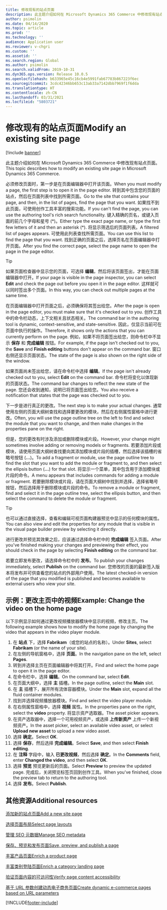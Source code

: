 ```yaml
---
title: 修改现有的站点页面
description: 此主题介绍如何在 Microsoft Dynamics 365 Commerce 中修改现有站点页面。
author: psimolin
ms.date: 04/14/2020
ms.topic: article
ms.prod: ''
ms.technology: ''
audience: Application user
ms.reviewer: v-chgri
ms.custom: ''
ms.assetid: ''
ms.search.region: Global
ms.author: psimolin
ms.search.validFrom: 2019-10-31
ms.dyn365.ops.version: Release 10.0.5
ms.openlocfilehash: b633965e45c16cb4e5991fab67783b867223f6ec
ms.sourcegitcommit: 3cdc42346bb653c13ab33a7142dbb7969f1f6dda
ms.translationtype: HT
ms.contentlocale: zh-CN
ms.lasthandoff: 03/31/2021
ms.locfileid: "5803721"
---
```

# <a name="modify-an-existing-site-page"></a><span data-ttu-id="c69d7-103">修改现有的站点页面</span><span class="sxs-lookup"><span data-stu-id="c69d7-103">Modify an existing site page</span></span>

[!include [banner](includes/banner.md)]

<span data-ttu-id="c69d7-104">此主题介绍如何在 Microsoft Dynamics 365 Commerce 中修改现有站点页面。</span><span class="sxs-lookup"><span data-stu-id="c69d7-104">This topic describes how to modify an existing site page in Microsoft Dynamics 365 Commerce.</span></span>

<span data-ttu-id="c69d7-105">必须修改页面时，第一步是在页面编辑器中打开该页面。</span><span class="sxs-lookup"><span data-stu-id="c69d7-105">When you must modify a page, the first step is to open it in the page editor.</span></span> <span data-ttu-id="c69d7-106">转到其中包含您的页面的站点，然后在页面列表中找到所需页面。</span><span class="sxs-lookup"><span data-stu-id="c69d7-106">Go to the site that contains your page, and then, in the list of pages, find the page that you want.</span></span> <span data-ttu-id="c69d7-107">如果找不到此页面，可使用创作工具丰富的搜索功能。</span><span class="sxs-lookup"><span data-stu-id="c69d7-107">If you can't find the page, you can use the authoring tool's rich search functionality.</span></span> <span data-ttu-id="c69d7-108">键入精确的页名，或键入页面的前几个字母和星号 (\*)。</span><span class="sxs-lookup"><span data-stu-id="c69d7-108">Either type the exact page name, or type the first few letters of it and then an asterisk (\*).</span></span> <span data-ttu-id="c69d7-109">将显示筛选后的页面列表。</span><span class="sxs-lookup"><span data-stu-id="c69d7-109">A filtered list of pages appears.</span></span> <span data-ttu-id="c69d7-110">可使用此列表查找所需页面。</span><span class="sxs-lookup"><span data-stu-id="c69d7-110">You can use this list to find the page that you want.</span></span> <span data-ttu-id="c69d7-111">找到正确的页面之后，选择页名在页面编辑器中打开页面。</span><span class="sxs-lookup"><span data-stu-id="c69d7-111">After you find the correct page, select the page name to open the page in the page editor.</span></span>

> [!TIP]
> <span data-ttu-id="c69d7-112">如果页面检查器中显示您的页面，可选择 **编辑**，然后将该页面签出，才能在页面编辑器中打开。</span><span class="sxs-lookup"><span data-stu-id="c69d7-112">If your page is visible in the page inspector, you can select **Edit** and check the page out before you open it in the page editor.</span></span> <span data-ttu-id="c69d7-113">这样就可以同时签出多个页面。</span><span class="sxs-lookup"><span data-stu-id="c69d7-113">In this way, you can check out multiple pages at the same time.</span></span>

<span data-ttu-id="c69d7-114">在页面编辑器中打开页面之后，必须确保将其签出给您。</span><span class="sxs-lookup"><span data-stu-id="c69d7-114">After the page is open in the page editor, you must make sure that it's checked out to you.</span></span> <span data-ttu-id="c69d7-115">创作工具中的命令栏动态，上下文相关且状态相关。</span><span class="sxs-lookup"><span data-stu-id="c69d7-115">The command bar in the authoring tool is dynamic, context-sensitive, and state-sensitive.</span></span> <span data-ttu-id="c69d7-116">因此，仅显示当前可在页面中执行的操作。</span><span class="sxs-lookup"><span data-stu-id="c69d7-116">Therefore, it shows only the actions that you can currently perform on the page.</span></span> <span data-ttu-id="c69d7-117">例如，如果不将页面签出给您，则命令栏中不显示 **保存** 和 **完成编辑** 按钮。</span><span class="sxs-lookup"><span data-stu-id="c69d7-117">For example, if the page isn't checked out to you, the **Save** and **Finish editing** buttons don't appear on the command bar.</span></span> <span data-ttu-id="c69d7-118">窗口右侧还显示页面状态。</span><span class="sxs-lookup"><span data-stu-id="c69d7-118">The state of the page is also shown on the right side of the window.</span></span>

<span data-ttu-id="c69d7-119">如果页面尚未签出给您，请在命令栏中选择 **编辑**。</span><span class="sxs-lookup"><span data-stu-id="c69d7-119">If the page isn't already checked out to you, select **Edit** on the command bar.</span></span> <span data-ttu-id="c69d7-120">命令栏将变化以体现新的页面状态。</span><span class="sxs-lookup"><span data-stu-id="c69d7-120">The command bar changes to reflect the new state of the page.</span></span> <span data-ttu-id="c69d7-121">您还会收到通知，说明已将页面签出给您。</span><span class="sxs-lookup"><span data-stu-id="c69d7-121">You also receive a notification that states that the page was checked out to you.</span></span>

<span data-ttu-id="c69d7-122">下一步是进行真正的更改。</span><span class="sxs-lookup"><span data-stu-id="c69d7-122">The next step is to make your actual changes.</span></span> <span data-ttu-id="c69d7-123">通常使用左侧的页面大纲树查找和选择要更改的模块，然后在右侧属性窗格中进行更改。</span><span class="sxs-lookup"><span data-stu-id="c69d7-123">Often, you will use the page outline tree on the left to find and select the module that you want to change, and then make changes in the properties pane on the right.</span></span> 

<span data-ttu-id="c69d7-124">但是，您的更改有时涉及添加或删除模块或片段。</span><span class="sxs-lookup"><span data-stu-id="c69d7-124">However, your change might sometimes involve adding or removing models or fragments.</span></span> <span data-ttu-id="c69d7-125">若要添加片段或模块，请使用页面大纲树查找要向其添加模块或片段的插槽，然后选择该插槽的省略号按钮 (**...**)。</span><span class="sxs-lookup"><span data-stu-id="c69d7-125">To add a fragment or module, use the page outline tree to find the slot that you want to add the module or fragment to, and then select the ellipsis button (**...**) for that slot.</span></span> <span data-ttu-id="c69d7-126">将显示一个菜单，其中包含用于添加模块或片段的命令。</span><span class="sxs-lookup"><span data-stu-id="c69d7-126">A menu appears that includes commands for adding a module or fragment.</span></span> <span data-ttu-id="c69d7-127">若要删除模块或片段，请在页面大纲树中找到并选择，选择省略号按钮，然后选择用于删除模块或片段的命令。</span><span class="sxs-lookup"><span data-stu-id="c69d7-127">To remove a module or fragment, find and select it in the page outline tree, select the ellipsis button, and then select the command to delete the module or fragment.</span></span>

> [!TIP]
> <span data-ttu-id="c69d7-128">也可以通过直接选择，查看和编辑可视页面构建器预览中显示的任何模块的属性。</span><span class="sxs-lookup"><span data-stu-id="c69d7-128">You can also view and edit the properties for any module that is visible in the visual page builder preview by selecting it directly.</span></span>

<span data-ttu-id="c69d7-129">进行更改并预览其效果之后，应该通过选择命令栏中的 **完成编辑** 签入页面。</span><span class="sxs-lookup"><span data-stu-id="c69d7-129">After you've finished making your changes and previewing their effect, you should check in the page by selecting **Finish editing** on the command bar.</span></span> 

<span data-ttu-id="c69d7-130">若要立即发布更改，请选择命令栏中的 **发布**。</span><span class="sxs-lookup"><span data-stu-id="c69d7-130">To publish your changes immediately, select **Publish** on the command bar.</span></span> <span data-ttu-id="c69d7-131">您修改的页面的最新签入版本将发布并可供查看您的站点的外部用户使用。</span><span class="sxs-lookup"><span data-stu-id="c69d7-131">The latest checked-in version of the page that you modified is published and becomes available to external users who view your site.</span></span> 

## <a name="example-change-the-video-on-the-home-page"></a><span data-ttu-id="c69d7-132">示例：更改主页中的视频</span><span class="sxs-lookup"><span data-stu-id="c69d7-132">Example: Change the video on the home page</span></span>

<span data-ttu-id="c69d7-133">以下示例显示如何通过更改视频播放器模块中显示的视频，修改主页。</span><span class="sxs-lookup"><span data-stu-id="c69d7-133">The following example shows how to modify the home page by changing the video that appears in the video player module.</span></span>

1. <span data-ttu-id="c69d7-134">在 **站点** 下，选择 **Fabrikam**（或您的站点的名称）。</span><span class="sxs-lookup"><span data-stu-id="c69d7-134">Under **Sites**, select **Fabrikam** (or the name of your site).</span></span>
1. <span data-ttu-id="c69d7-135">在左侧的导航窗格中，选择 **页面**。</span><span class="sxs-lookup"><span data-stu-id="c69d7-135">In the navigation pane on the left, select **Pages**.</span></span>
1. <span data-ttu-id="c69d7-136">转到并选择主页在页面编辑器中将其打开。</span><span class="sxs-lookup"><span data-stu-id="c69d7-136">Find and select the home page to open it in the page editor.</span></span>
1. <span data-ttu-id="c69d7-137">在命令栏中，选择 **编辑**。</span><span class="sxs-lookup"><span data-stu-id="c69d7-137">On the command bar, select **Edit**.</span></span>
1. <span data-ttu-id="c69d7-138">在页面大纲中，选择 **主** 插槽。</span><span class="sxs-lookup"><span data-stu-id="c69d7-138">In the page outline, select the **Main** slot.</span></span>
1. <span data-ttu-id="c69d7-139">在 **主** 插槽下，展开所有流体容器模块。</span><span class="sxs-lookup"><span data-stu-id="c69d7-139">Under the **Main** slot, expand all the fluid container modules.</span></span>
1. <span data-ttu-id="c69d7-140">找到并选择视频播放器模块。</span><span class="sxs-lookup"><span data-stu-id="c69d7-140">Find and select the video player module.</span></span>
1. <span data-ttu-id="c69d7-141">在右侧属性窗格中，选择 **视频** 属性。</span><span class="sxs-lookup"><span data-stu-id="c69d7-141">In the properties pane on the right, select the **video** property.</span></span> <span data-ttu-id="c69d7-142">将显示资产选取器。</span><span class="sxs-lookup"><span data-stu-id="c69d7-142">The asset picker appears.</span></span>
1. <span data-ttu-id="c69d7-143">在资产选取器中，选择一个可用视频资产，或选择 **上传新资产** 上传一个新视频资产。</span><span class="sxs-lookup"><span data-stu-id="c69d7-143">In the asset picker, select an available video asset, or select **Upload new asset** to upload a new video asset.</span></span>
1. <span data-ttu-id="c69d7-144">选择 **确定**。</span><span class="sxs-lookup"><span data-stu-id="c69d7-144">Select **OK**.</span></span>
1. <span data-ttu-id="c69d7-145">选择 **保存**，然后选择 **完成编辑**。</span><span class="sxs-lookup"><span data-stu-id="c69d7-145">Select **Save**, and then select **Finish editing**.</span></span>
1. <span data-ttu-id="c69d7-146">在 **注释** 字段中，输入 **已更改视频**，然后选择 **确定**。</span><span class="sxs-lookup"><span data-stu-id="c69d7-146">In the **Comments** field, enter **Changed the video**, and then select **OK**.</span></span>
1. <span data-ttu-id="c69d7-147">选择 **预览** 预览更新后的页面。</span><span class="sxs-lookup"><span data-stu-id="c69d7-147">Select **Preview** to preview the updated page.</span></span> <span data-ttu-id="c69d7-148">完成后，关闭预览标签页回到创作工具。</span><span class="sxs-lookup"><span data-stu-id="c69d7-148">When you've finished, close the preview tab to return to the authoring tool.</span></span>
1. <span data-ttu-id="c69d7-149">选择 **发布**。</span><span class="sxs-lookup"><span data-stu-id="c69d7-149">Select **Publish**.</span></span>

## <a name="additional-resources"></a><span data-ttu-id="c69d7-150">其他资源</span><span class="sxs-lookup"><span data-stu-id="c69d7-150">Additional resources</span></span>

[<span data-ttu-id="c69d7-151">添加新的站点页面</span><span class="sxs-lookup"><span data-stu-id="c69d7-151">Add a new site page</span></span>](add-new-page.md)

[<span data-ttu-id="c69d7-152">选择页面布局</span><span class="sxs-lookup"><span data-stu-id="c69d7-152">Select page layouts</span></span>](select-page-layouts.md)

[<span data-ttu-id="c69d7-153">管理 SEO 元数据</span><span class="sxs-lookup"><span data-stu-id="c69d7-153">Manage SEO metadata</span></span>](manage-seo-metadata.md)

[<span data-ttu-id="c69d7-154">保存、预览和发布页面</span><span class="sxs-lookup"><span data-stu-id="c69d7-154">Save, preview, and publish a page</span></span>](save-preview-publish-page.md)

[<span data-ttu-id="c69d7-155">丰富产品页面</span><span class="sxs-lookup"><span data-stu-id="c69d7-155">Enrich a product page</span></span>](enrich-product-page.md)

[<span data-ttu-id="c69d7-156">丰富类别登陆页面</span><span class="sxs-lookup"><span data-stu-id="c69d7-156">Enrich a category landing page</span></span>](enrich-category-page.md)

[<span data-ttu-id="c69d7-157">验证页面内容的可访问性</span><span class="sxs-lookup"><span data-stu-id="c69d7-157">Verify page content accessibility</span></span>](verify-accessibility.md)

[<span data-ttu-id="c69d7-158">基于 URL 参数创建动态电子商务页面</span><span class="sxs-lookup"><span data-stu-id="c69d7-158">Create dynamic e-commerce pages based on URL parameters</span></span>](create-dynamic-pages.md)


[!INCLUDE[footer-include](../includes/footer-banner.md)]
